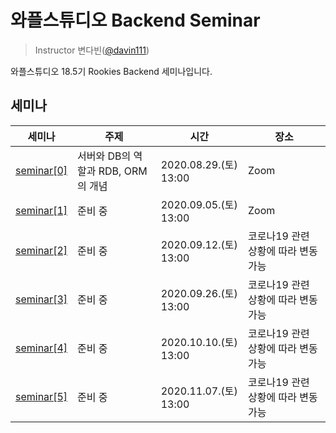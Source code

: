 # 와플스튜디오 Backend Seminar

> Instructor 변다빈([@davin111](https://github.com/davin111))

와플스튜디오 18.5기 Rookies Backend 세미나입니다.

## 세미나

| 세미나 | 주제 | 시간 | 장소 |
| --- | --- | --- | --- |
| [seminar[0]](seminar0) | 서버와 DB의 역할과 RDB, ORM의 개념 | 2020.08.29.(토) 13:00 | Zoom |
| [seminar[1]](seminar1) | 준비 중 | 2020.09.05.(토) 13:00 | Zoom |
| [seminar[2]](seminar2) | 준비 중 | 2020.09.12.(토) 13:00 | 코로나19 관련 상황에 따라 변동 가능 |
| [seminar[3]](seminar3) | 준비 중 | 2020.09.26.(토) 13:00 | 코로나19 관련 상황에 따라 변동 가능 |
| [seminar[4]](seminar4) | 준비 중 | 2020.10.10.(토) 13:00 | 코로나19 관련 상황에 따라 변동 가능 |
| [seminar[5]](seminar5) | 준비 중 | 2020.11.07.(토) 13:00 | 코로나19 관련 상황에 따라 변동 가능 |
